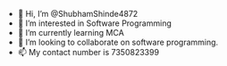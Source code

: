 - 👋 Hi, I’m @ShubhamShinde4872
- 👀 I’m interested in Software Programming
- 🌱 I’m currently learning MCA
- 💞️ I’m looking to collaborate on software programming. 
- 📫 My contact number is 7350823399

<!---
ShubhamShinde4872/ShubhamShinde4872 is a ✨ special ✨ repository because its `README.md` (this file) appears on your GitHub profile.
You can click the Preview link to take a look at your changes.
--->
